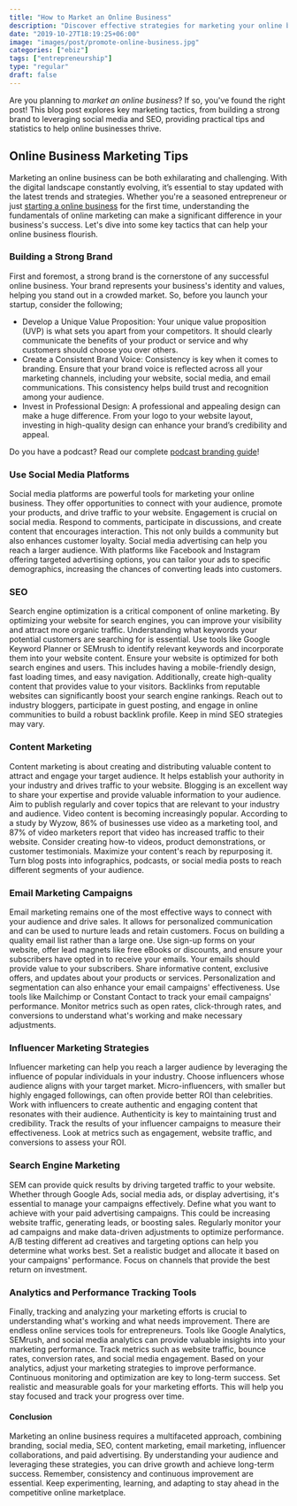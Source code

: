 ```yaml
---
title: "How to Market an Online Business"
description: "Discover effective strategies for marketing your online business and driving growth through branding, social media, SEO, and more."
date: "2019-10-27T18:19:25+06:00"
image: "images/post/promote-online-business.jpg"
categories: ["ebiz"]
tags: ["entrepreneurship"]
type: "regular"
draft: false
---
```


Are you planning to _market an online business_? If so, you've found the right post! This blog post explores key marketing tactics, from building a strong brand to leveraging social media and SEO, providing practical tips and statistics to help online businesses thrive.

## Online Business Marketing Tips

Marketing an online business can be both exhilarating and challenging. With the digital landscape constantly evolving, it’s essential to stay updated with the latest trends and strategies. Whether you're a seasoned entrepreneur or just [starting a online business](/blog/how-to-start-an-online-business/) for the first time, understanding the fundamentals of online marketing can make a significant difference in your business's success. Let's dive into some key tactics that can help your online business flourish.

### Building a Strong Brand

First and foremost, a strong brand is the cornerstone of any successful online business. Your brand represents your business's identity and values, helping you stand out in a crowded market. So, before you launch your startup, consider the following;

- Develop a Unique Value Proposition: Your unique value proposition (UVP) is what sets you apart from your competitors. It should clearly communicate the benefits of your product or service and why customers should choose you over others.
- Create a Consistent Brand Voice: Consistency is key when it comes to branding. Ensure that your brand voice is reflected across all your marketing channels, including your website, social media, and email communications. This consistency helps build trust and recognition among your audience.
- Invest in Professional Design: A professional and appealing design can make a huge difference. From your logo to your website layout, investing in high-quality design can enhance your brand’s credibility and appeal.

Do you have a podcast? Read our complete [podcast branding guide](/blog/podcaster-brand-building/)!

### Use Social Media Platforms

Social media platforms are powerful tools for marketing your online business. They offer opportunities to connect with your audience, promote your products, and drive traffic to your website. Engagement is crucial on social media. Respond to comments, participate in discussions, and create content that encourages interaction. This not only builds a community but also enhances customer loyalty. Social media advertising can help you reach a larger audience. With platforms like Facebook and Instagram offering targeted advertising options, you can tailor your ads to specific demographics, increasing the chances of converting leads into customers.

### SEO

Search engine optimization is a critical component of online marketing. By optimizing your website for search engines, you can improve your visibility and attract more organic traffic. Understanding what keywords your potential customers are searching for is essential. Use tools like Google Keyword Planner or SEMrush to identify relevant keywords and incorporate them into your website content. Ensure your website is optimized for both search engines and users. This includes having a mobile-friendly design, fast loading times, and easy navigation. Additionally, create high-quality content that provides value to your visitors. Backlinks from reputable websites can significantly boost your search engine rankings. Reach out to industry bloggers, participate in guest posting, and engage in online communities to build a robust backlink profile. Keep in mind SEO strategies may vary.

### Content Marketing

Content marketing is about creating and distributing valuable content to attract and engage your target audience. It helps establish your authority in your industry and drives traffic to your website. Blogging is an excellent way to share your expertise and provide valuable information to your audience. Aim to publish regularly and cover topics that are relevant to your industry and audience. Video content is becoming increasingly popular. According to a study by Wyzow, 86% of businesses use video as a marketing tool, and 87% of video marketers report that video has increased traffic to their website. Consider creating how-to videos, product demonstrations, or customer testimonials. Maximize your content's reach by repurposing it. Turn blog posts into infographics, podcasts, or social media posts to reach different segments of your audience.

### Email Marketing Campaigns

Email marketing remains one of the most effective ways to connect with your audience and drive sales. It allows for personalized communication and can be used to nurture leads and retain customers. Focus on building a quality email list rather than a large one. Use sign-up forms on your website, offer lead magnets like free eBooks or discounts, and ensure your subscribers have opted in to receive your emails. Your emails should provide value to your subscribers. Share informative content, exclusive offers, and updates about your products or services. Personalization and segmentation can also enhance your email campaigns' effectiveness. Use tools like Mailchimp or Constant Contact to track your email campaigns' performance. Monitor metrics such as open rates, click-through rates, and conversions to understand what's working and make necessary adjustments.

### Influencer Marketing Strategies

Influencer marketing can help you reach a larger audience by leveraging the influence of popular individuals in your industry. Choose influencers whose audience aligns with your target market. Micro-influencers, with smaller but highly engaged followings, can often provide better ROI than celebrities. Work with influencers to create authentic and engaging content that resonates with their audience. Authenticity is key to maintaining trust and credibility. Track the results of your influencer campaigns to measure their effectiveness. Look at metrics such as engagement, website traffic, and conversions to assess your ROI.

### Search Engine Marketing

SEM can provide quick results by driving targeted traffic to your website. Whether through Google Ads, social media ads, or display advertising, it's essential to manage your campaigns effectively. Define what you want to achieve with your paid advertising campaigns. This could be increasing website traffic, generating leads, or boosting sales. Regularly monitor your ad campaigns and make data-driven adjustments to optimize performance. A/B testing different ad creatives and targeting options can help you determine what works best. Set a realistic budget and allocate it based on your campaigns' performance. Focus on channels that provide the best return on investment.

### Analytics and Performance Tracking Tools

Finally, tracking and analyzing your marketing efforts is crucial to understanding what's working and what needs improvement. There are endless online services tools for entrepreneurs. Tools like Google Analytics, SEMrush, and social media analytics can provide valuable insights into your marketing performance. Track metrics such as website traffic, bounce rates, conversion rates, and social media engagement. Based on your analytics, adjust your marketing strategies to improve performance. Continuous monitoring and optimization are key to long-term success. Set realistic and measurable goals for your marketing efforts. This will help you stay focused and track your progress over time.

#### Conclusion

Marketing an online business requires a multifaceted approach, combining branding, social media, SEO, content marketing, email marketing, influencer collaborations, and paid advertising. By understanding your audience and leveraging these strategies, you can drive growth and achieve long-term success. Remember, consistency and continuous improvement are essential. Keep experimenting, learning, and adapting to stay ahead in the competitive online marketplace.
